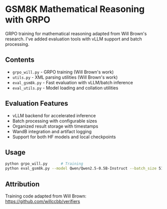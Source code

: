 # GSM8K Mathematical Reasoning with GRPO

GRPO training for mathematical reasoning adapted from Will Brown's research. I've added evaluation tools with vLLM support and batch processing.

## Contents

- `grpo_will.py` - GRPO training (Will Brown's work)
- `utils.py` - XML parsing utilities (Will Brown's work)  
- `eval_gsm8k.py` - Fast evaluation with vLLM/batch inference
- `eval_utils.py` - Model loading and collation utilities

## Evaluation Features

- vLLM backend for accelerated inference
- Batch processing with configurable sizes
- Organized result storage with timestamps
- WandB integration and artifact logging
- Support for both HF models and local checkpoints

## Usage

```bash
python grpo_will.py      # Training
python eval_gsm8k.py --model Qwen/Qwen2.5-0.5B-Instruct --batch_size 512  # Evaluation
```

## Attribution

Training code adapted from Will Brown: https://github.com/willccbb/verifiers
